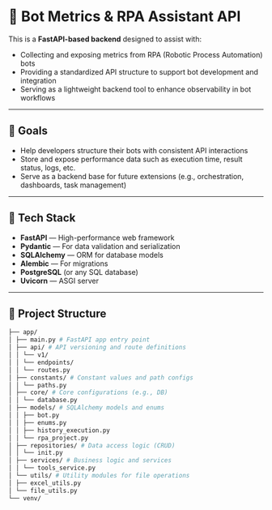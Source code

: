 # 🤖 Bot Metrics & RPA Assistant API

This is a **FastAPI-based backend** designed to assist with:

- Collecting and exposing metrics from RPA (Robotic Process Automation) bots
- Providing a standardized API structure to support bot development and integration
- Serving as a lightweight backend tool to enhance observability in bot workflows

---

## 📌 Goals

- Help developers structure their bots with consistent API interactions
- Store and expose performance data such as execution time, result status, logs, etc.
- Serve as a backend base for future extensions (e.g., orchestration, dashboards, task management)

---

## 🚀 Tech Stack

- **FastAPI** — High-performance web framework
- **Pydantic** — For data validation and serialization
- **SQLAlchemy** — ORM for database models
- **Alembic** — For migrations
- **PostgreSQL** (or any SQL database)
- **Uvicorn** — ASGI server

---

## 📁 Project Structure

```bash
├── app/
│ ├── main.py # FastAPI app entry point
│ ├── api/ # API versioning and route definitions
│ │ └── v1/
│ │ └── endpoints/
│ │ └── routes.py
│ ├── constants/ # Constant values and path configs
│ │ └── paths.py
│ ├── core/ # Core configurations (e.g., DB)
│ │ └── database.py
│ ├── models/ # SQLAlchemy models and enums
│ │ ├── bot.py
│ │ ├── enums.py
│ │ ├── history_execution.py
│ │ └── rpa_project.py
│ ├── repositories/ # Data access logic (CRUD)
│ │ └── init.py
│ ├── services/ # Business logic and services
│ │ └── tools_service.py
│ └── utils/ # Utility modules for file operations
│ ├── excel_utils.py
│ └── file_utils.py
└── venv/